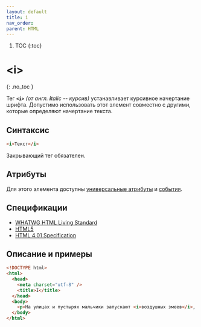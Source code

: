 ```yaml
---
layout: default
title: i
nav_order:
parent: HTML
---
```


<!-- prettier-ignore-start -->
1. TOC
{:toc}

# &lt;i&gt;
{: .no_toc }
<!-- prettier-ignore-end -->

Тег **`<i>`** _(от англ. **i**talic -- курсив)_ устанавливает курсивное начертание шрифта. Допустимо использовать этот элемент совместно с другими, которые определяют начертание текста.

## Синтаксис

```html
<i>Текст</i>
```

Закрывающий тег обязателен.

## Атрибуты

Для этого элемента доступны [универсальные атрибуты](/lib/uni-attr/) и [события](/lib/events/).

## Спецификации

- [WHATWG HTML Living Standard](https://html.spec.whatwg.org/multipage/semantics.html#the-i-element)
- [HTML5](http://www.w3.org/TR/html5/text-level-semantics.html#the-i-element)
- [HTML 4.01 Specification](http://www.w3.org/TR/html401/present/graphics.html#h-15.2.1)

## Описание и примеры

```html
<!DOCTYPE html>
<html>
  <head>
    <meta charset="utf-8" />
    <title>I</title>
  </head>
  <body>
    <p>На улицах и пустырях мальчики запускают <i>воздушных змеев</i>, а девочки играют деревянными ракетками с многоцветными рисунками в <i>ханэ</i>.</p>
  </body>
</html>
```
